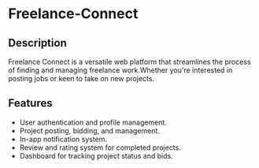 # Freelance-Connect

## Description
Freelance Connect is a versatile web platform that streamlines the process of finding and managing freelance work.Whether you're interested in posting jobs or keen to take on new projects.

## Features
- User authentication and profile management.
- Project posting, bidding, and management.
- In-app notification system.
- Review and rating system for completed projects.
- Dashboard for tracking project status and bids.
